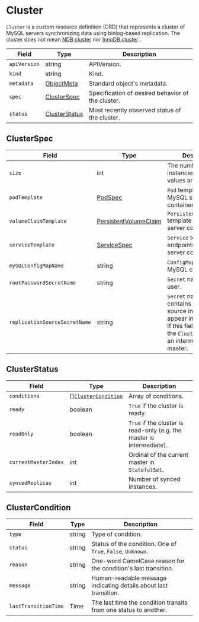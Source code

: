 Cluster
=======

`Cluster` is a custom resource definition (CRD) that represents a cluster of MySQL servers synchronizing data using binlog-based replication.  The cluster does not mean [NDB cluster](https://dev.mysql.com/doc/refman/8.0/en/mysql-cluster.html) nor [InnoDB cluster](https://dev.mysql.com/doc/refman/8.0/en/mysql-innodb-cluster-userguide.html)`.

| Field        | Type                            | Description                                       |
| ------------ | ------------------------------- | ------------------------------------------------- |
| `apiVersion` | string                          | APIVersion.                                       |
| `kind`       | string                          | Kind.                                             |
| `metadata`   | [ObjectMeta]                    | Standard object's metadata.                       |
| `spec`       | [ClusterSpec](#ClusterSpec)     | Specification of desired behavior of the cluster. |
| `status`     | [ClusterStatus](#ClusterStatus) | Most recently observed status of the cluster.     |

ClusterSpec
-----------

| Field                         | Type                    | Description                                                                                                                                                                                                                     |
| ----------------------------- | ----------------------- | ------------------------------------------------------------------------------------------------------------------------------------------------------------------------------------------------------------------------------- |
| `size`                        | int                     | The number of instances. Available values are 1, 3, and 5.                                                                                                                                                                      |
| `podTemplate`                 | [PodSpec]               | `Pod` template for MySQL server container.                                                                                                                                                                                      |
| `volumeClaimTemplate`         | [PersistentVolumeClaim] | `PersistentVolumeClaim` template for MySQL server container.                                                                                                                                                                    |
| `serviceTemplate`             | [ServiceSpec]           | `Service` template for endpoints of MySQL server containers.                                                                                                                                                                    |
| `mySQLConfigMapName`          | string                  | `ConfigMap` name of MySQL config.                                                                                                                                                                                               |
| `rootPasswordSecretName`      | string                  | `Secret` name for root user.                                                                                                                                                                                                    |
| `replicationSourceSecretName` | string                  | `Secret` name which contains replication source info. Keys must appear in [options](https://dev.mysql.com/doc/refman/8.0/en/change-master-to.html).<br/> If this field is given, the `Cluster` works as an intermediate master. |

ClusterStatus
-------------

| Field                | Type                                      | Description                                                           |
| -------------------- | ----------------------------------------- | --------------------------------------------------------------------- |
| `conditions`         | [][`ClusterCondition`](#ClusterCondition) | Array of conditions.                                                  |
| `ready`              | boolean                                   | `True` if the cluster is ready.                                       |
| `readOnly`           | boolean                                   | `True` if the cluster is read-only (e.g. the master is intermediate). |
| `currentMasterIndex` | int                                       | Ordinal of the current master in `StatefulSet`.                       |
| `syncedReplicas`     | int                                       | Number of synced instances.                                           |

ClusterCondition
----------------

| Field                | Type   | Description                                                      |
| -------------------- | ------ | ---------------------------------------------------------------- |
| `type`               | string | Type of condition.                                               |
| `status`             | string | Status of the condition. One of `True`, `False`, `Unknown`.      |
| `reason`             | string | One-word CamelCase reason for the condition's last transition.   |
| `message`            | string | Human-readable message indicating details about last transition. |
| `lastTransitionTime` | Time   | The last time the condition transits from one status to another. |

[ObjectMeta]: https://kubernetes.io/docs/reference/generated/kubernetes-api/v1.17/#objectmeta-v1-meta
[Time]: https://kubernetes.io/docs/reference/generated/kubernetes-api/v1.17/#time-v1-meta
[LabelSelector]: https://kubernetes.io/docs/reference/generated/kubernetes-api/v1.17/#labelselector-v1-meta
[PersistentVolumeClaim]: https://kubernetes.io/docs/reference/generated/kubernetes-api/v1.17/#persistentvolumeclaim-v1-core
[PodSpec]: https://kubernetes.io/docs/reference/generated/kubernetes-api/v1.17/#podspec-v1-core
[ServiceSpec]: https://kubernetes.io/docs/reference/generated/kubernetes-api/v1.17/#servicespec-v1-core
[SecretReference]: https://kubernetes.io/docs/reference/generated/kubernetes-api/v1.17/#secretreference-v1-core

